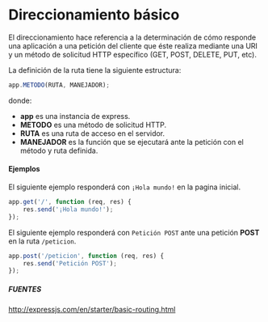 # Direccionamiento básico

El direccionamiento hace referencia a la determinación de cómo responde una aplicación a una petición del cliente que éste realiza mediante una URI y un método de solicitud HTTP específico (GET, POST, DELETE, PUT, etc).

La definición de la ruta tiene la siguiente estructura:
```js
app.METODO(RUTA, MANEJADOR);
```
donde:
* **app** es una instancia de express.
* **METODO** es una método de solicitud HTTP.
* **RUTA** es una ruta de acceso en el servidor.
* **MANEJADOR** es la función que se ejecutará ante la petición con el método y ruta definida.

#### Ejemplos

El siguiente ejemplo responderá con `¡Hola mundo!` en la pagina inicial.
```js
app.get('/', function (req, res) {
    res.send('¡Hola mundo!');
});
```


El siguiente ejemplo responderá con `Petición POST` ante una petición **POST** en la ruta `/peticion`.
```js
app.post('/peticion', function (req, res) {
    res.send('Petición POST');
});
```


##### FUENTES
http://expressjs.com/en/starter/basic-routing.html
